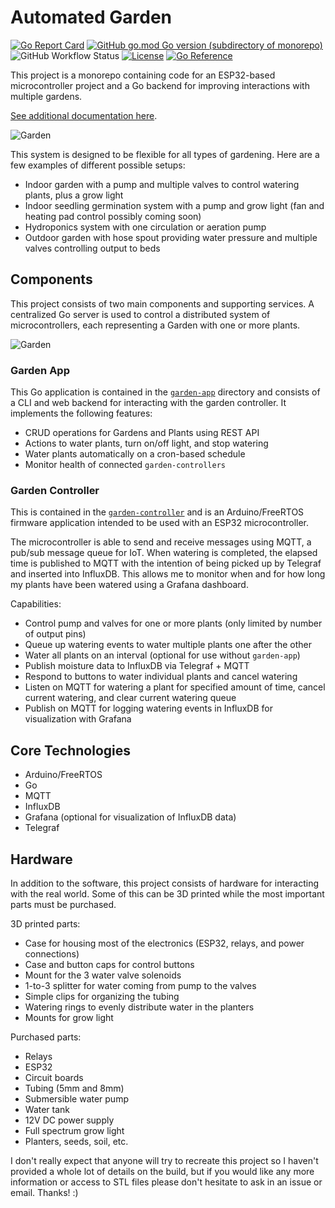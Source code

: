 # Automated Garden

[![Go Report Card](https://goreportcard.com/badge/github.com/calvinmclean/automated-garden)](https://goreportcard.com/report/github.com/calvinmclean/automated-garden)
[![GitHub go.mod Go version (subdirectory of monorepo)](https://img.shields.io/github/go-mod/go-version/calvinmclean/automated-garden?filename=garden-app%2Fgo.mod)](https://github.com/calvinmclean/automated-garden/blob/main/garden-app/go.mod)
![GitHub Workflow Status](https://img.shields.io/github/workflow/status/calvinmclean/automated-garden/CI)
[![License](https://img.shields.io/github/license/calvinmclean/automated-garden)](https://github.com/calvinmclean/automated-garden/blob/main/LICENSE)
[![Go Reference](https://pkg.go.dev/badge/github.com/calvinmclean/automated-garden/garden-app.svg)](https://pkg.go.dev/github.com/calvinmclean/automated-garden/garden-app)

This project is a monorepo containing code for an ESP32-based microcontroller project and a Go backend for improving interactions with multiple gardens.

[See additional documentation here](https://calvinmclean.github.io/automated-garden).

![Garden](../assets/garden.jpeg?raw=true)

This system is designed to be flexible for all types of gardening. Here are a few examples of different possible setups:
  - Indoor garden with a pump and multiple valves to control watering plants, plus a grow light
  - Indoor seedling germination system with a pump and grow light (fan and heating pad control possibly coming soon)
  - Hydroponics system with one circulation or aeration pump
  - Outdoor garden with hose spout providing water pressure and multiple valves controlling output to beds

## Components
This project consists of two main components and supporting services. A centralized Go server is used to control a distributed system of microcontrollers, each representing a Garden with one or more plants.

![Garden](../assets/FlowDiagram.png?raw=true)

### Garden App
This Go application is contained in the [`garden-app`](./garden-app) directory and consists of a CLI and web backend for interacting with the garden controller. It implements the following features:
  - CRUD operations for Gardens and Plants using REST API
  - Actions to water plants, turn on/off light, and stop watering
  - Water plants automatically on a cron-based schedule
  - Monitor health of connected `garden-controllers`

### Garden Controller
This is contained in the [`garden-controller`](./garden-controller) and is an Arduino/FreeRTOS firmware application intended to be used with an ESP32 microcontroller.

The microcontroller is able to send and receive messages using MQTT, a pub/sub message queue for IoT. When watering is completed, the elapsed time is published to MQTT with the intention of being picked up by Telegraf and inserted into InfluxDB. This allows me to monitor when and for how long my plants have been watered using a Grafana dashboard.

Capabilities:
  - Control pump and valves for one or more plants (only limited by number of output pins)
  - Queue up watering events to water multiple plants one after the other
  - Water all plants on an interval (optional for use without `garden-app`)
  - Publish moisture data to InfluxDB via Telegraf + MQTT
  - Respond to buttons to water individual plants and cancel watering
  - Listen on MQTT for watering a plant for specified amount of time, cancel current watering, and clear current watering queue
  - Publish on MQTT for logging watering events in InfluxDB for visualization with Grafana

## Core Technologies
- Arduino/FreeRTOS
- Go
- MQTT
- InfluxDB
- Grafana (optional for visualization of InfluxDB data)
- Telegraf

## Hardware
In addition to the software, this project consists of hardware for interacting with the real world. Some of this can be 3D printed while the most important parts must be purchased.

3D printed parts:
  - Case for housing most of the electronics (ESP32, relays, and power connections)
  - Case and button caps for control buttons
  - Mount for the 3 water valve solenoids
  - 1-to-3 splitter for water coming from pump to the valves
  - Simple clips for organizing the tubing
  - Watering rings to evenly distribute water in the planters
  - Mounts for grow light

Purchased parts:
  - Relays
  - ESP32
  - Circuit boards
  - Tubing (5mm and 8mm)
  - Submersible water pump
  - Water tank
  - 12V DC power supply
  - Full spectrum grow light
  - Planters, seeds, soil, etc.

I don't really expect that anyone will try to recreate this project so I haven't provided a whole lot of details on the build, but if you would like any more information or access to STL files please don't hesitate to ask in an issue or email. Thanks! :)
